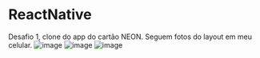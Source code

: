 # ReactNative

Desafio 1, clone do app do cartão NEON.
Seguem fotos do layout em meu celular.
![image](https://user-images.githubusercontent.com/89466474/145907017-7ad203b3-c786-403c-8828-a9b848bfcc08.png)
![image](https://user-images.githubusercontent.com/89466474/145907048-e47b4757-02c9-4516-9ca5-17a00fc240ff.png)
![image](https://user-images.githubusercontent.com/89466474/145907031-61c40155-5219-4f85-8d87-a3112274153d.png)


